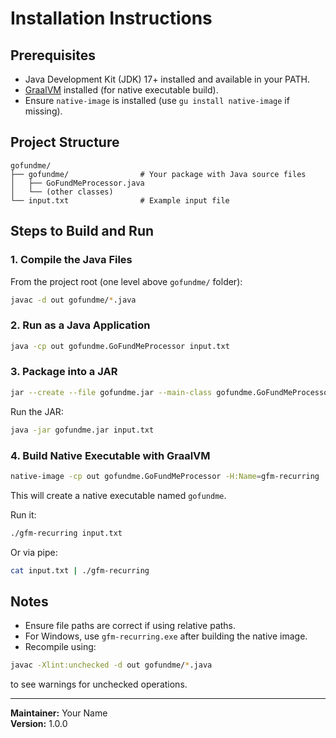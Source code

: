 
# Installation Instructions

## Prerequisites
- Java Development Kit (JDK) 17+ installed and available in your PATH.
- [GraalVM](https://www.graalvm.org/) installed (for native executable build).
- Ensure `native-image` is installed (use `gu install native-image` if missing).

## Project Structure
```
gofundme/
├── gofundme/                # Your package with Java source files
│   ├── GoFundMeProcessor.java
│   └── (other classes)
└── input.txt                # Example input file
```

## Steps to Build and Run

### 1. Compile the Java Files
From the project root (one level above `gofundme/` folder):
```bash
javac -d out gofundme/*.java
```

### 2. Run as a Java Application
```bash
java -cp out gofundme.GoFundMeProcessor input.txt
```

### 3. Package into a JAR
```bash
jar --create --file gofundme.jar --main-class gofundme.GoFundMeProcessor -C out .
```

Run the JAR:
```bash
java -jar gofundme.jar input.txt
```

### 4. Build Native Executable with GraalVM
```bash
native-image -cp out gofundme.GoFundMeProcessor -H:Name=gfm-recurring
```

This will create a native executable named `gofundme`.

Run it:
```bash
./gfm-recurring input.txt
```

Or via pipe:
```bash
cat input.txt | ./gfm-recurring
```

## Notes
- Ensure file paths are correct if using relative paths.
- For Windows, use `gfm-recurring.exe` after building the native image.
- Recompile using:
```bash
javac -Xlint:unchecked -d out gofundme/*.java
```
to see warnings for unchecked operations.

---
**Maintainer:** Your Name  
**Version:** 1.0.0  
